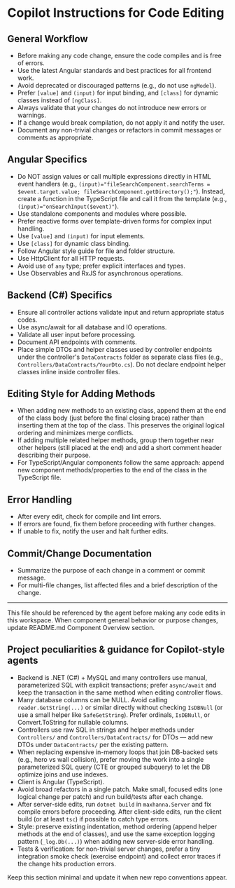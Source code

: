 # Copilot Instructions for Code Editing

## General Workflow
- Before making any code change, ensure the code compiles and is free of errors.
- Use the latest Angular standards and best practices for all frontend work.
- Avoid deprecated or discouraged patterns (e.g., do not use `ngModel`).
- Prefer `[value]` and `(input)` for input binding, and `[class]` for dynamic classes instead of `[ngClass]`.
- Always validate that your changes do not introduce new errors or warnings.
- If a change would break compilation, do not apply it and notify the user.
- Document any non-trivial changes or refactors in commit messages or comments as appropriate.

## Angular Specifics
 - Do NOT assign values or call multiple expressions directly in HTML event handlers (e.g., `(input)="fileSearchComponent.searchTerms = $event.target.value; fileSearchComponent.getDirectory();"`).
	 Instead, create a function in the TypeScript file and call it from the template (e.g., `(input)="onSearchInput($event)"`).
- Use standalone components and modules where possible.
- Prefer reactive forms over template-driven forms for complex input handling.
- Use `[value]` and `(input)` for input elements.
- Use `[class]` for dynamic class binding.
- Follow Angular style guide for file and folder structure.
- Use HttpClient for all HTTP requests.
- Avoid use of `any` type; prefer explicit interfaces and types.
- Use Observables and RxJS for asynchronous operations.

## Backend (C#) Specifics
- Ensure all controller actions validate input and return appropriate status codes.
- Use async/await for all database and IO operations.
- Validate all user input before processing.
- Document API endpoints with comments.
 - Place simple DTOs and helper classes used by controller endpoints under the controller's `DataContracts` folder as separate class files (e.g., `Controllers/DataContracts/YourDto.cs`). Do not declare endpoint helper classes inline inside controller files.

## Editing Style for Adding Methods
- When adding new methods to an existing class, append them at the end of the class body (just before the final closing brace) rather than inserting them at the top of the class. This preserves the original logical ordering and minimizes merge conflicts.
- If adding multiple related helper methods, group them together near other helpers (still placed at the end) and add a short comment header describing their purpose.
- For TypeScript/Angular components follow the same approach: append new component methods/properties to the end of the class in the TypeScript file.

## Error Handling
- After every edit, check for compile and lint errors.
- If errors are found, fix them before proceeding with further changes.
- If unable to fix, notify the user and halt further edits.

## Commit/Change Documentation
- Summarize the purpose of each change in a comment or commit message.
- For multi-file changes, list affected files and a brief description of the change.

---
This file should be referenced by the agent before making any code edits in this workspace. When component general behavior or purpose changes, update README.md Component Overview section.

## Project peculiarities & guidance for Copilot-style agents

- Backend is .NET (C#) + MySQL and many controllers use manual, parameterized SQL with explicit transactions; prefer `async/await` and keep the transaction in the same method when editing controller flows.
- Many database columns can be NULL. Avoid calling `reader.GetString(...)` or similar directly without checking `IsDBNull` (or use a small helper like `SafeGetString`). Prefer ordinals, `IsDBNull`, or Convert.ToString for nullable columns.
- Controllers use raw SQL in strings and helper methods under `Controllers/` and `Controllers/DataContracts/` for DTOs — add new DTOs under `DataContracts/` per the existing pattern.
- When replacing expensive in-memory loops that join DB-backed sets (e.g., hero vs wall collision), prefer moving the work into a single parameterized SQL query (CTE or grouped subquery) to let the DB optimize joins and use indexes.
- Client is Angular (TypeScript).  
- Avoid broad refactors in a single patch. Make small, focused edits (one logical change per patch) and run build/tests after each change.
- After server-side edits, run `dotnet build` in `maxhanna.Server` and fix compile errors before proceeding. After client-side edits, run the client build (or at least `tsc`) if possible to catch type errors.
- Style: preserve existing indentation, method ordering (append helper methods at the end of classes), and use the same exception logging pattern (`_log.Db(...)`) when adding new server-side error handling.
- Tests & verification: for non-trivial server changes, prefer a tiny integration smoke check (exercise endpoint) and collect error traces if the change hits production errors.

Keep this section minimal and update it when new repo conventions appear.